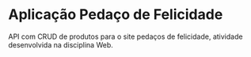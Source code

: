 # Aplicação Pedaço de Felicidade
API com CRUD de produtos para o site pedaços de felicidade, atividade desenvolvida na disciplina Web.
